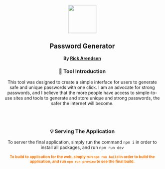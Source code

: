 <p align=center>
<img width=90 height=90 src="https://provider.ams3.cdn.digitaloceanspaces.com/bolt-solid"/>
</p>

<h2 align="center"><b>Password Generator</b></h2>
<p align="center"><b>By <a href="https://github.com/u/rikkertthedeveloper">Rick Arendsen</a></b></p>
<p align=center>

</p>

<h3 align="center"><b>👋 Tool Introduction</b></h3>
<p align="center">This tool was designed to create a simple interface for users to generate safe and unique passwords with one click. I am an advocate for strong passwords, and I believe that the more people have access to simple-to-use sites and tools to generate and store unique and strong passwords, the safer the internet will become.</p>
<br>
<br>

<h3 align="center"><b>💡 Serving The Application</b></h3>
<p align="center">To server the final application, simply run the command <code>npm i</code> in order to install all packages, and run <code>npm run dev</code></p>

<p align="center" style="color:#ff7300; font-weight:bold; font-size:12px">To build to application for the web, simply run <code>npm run build</code> in order to build the application, and run <code>npm run preview</code> to see the final build.</p>

